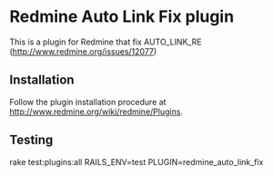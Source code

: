 # Redmine Auto Link Fix plugin

This is a plugin for Redmine that fix AUTO_LINK_RE (http://www.redmine.org/issues/12077)

## Installation

Follow the plugin installation procedure at http://www.redmine.org/wiki/redmine/Plugins.

## Testing

rake test:plugins:all RAILS_ENV=test PLUGIN=redmine_auto_link_fix
